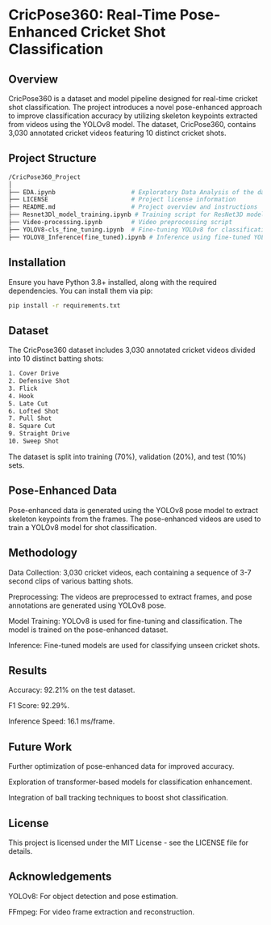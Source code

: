 # CricPose360: Real-Time Pose-Enhanced Cricket Shot Classification

## Overview

CricPose360 is a dataset and model pipeline designed for real-time cricket shot classification. The project introduces a novel pose-enhanced approach to improve classification accuracy by utilizing skeleton keypoints extracted from videos using the YOLOv8 model. The dataset, CricPose360, contains 3,030 annotated cricket videos featuring 10 distinct cricket shots.

## Project Structure

```bash
/CricPose360_Project
│
├── EDA.ipynb                     # Exploratory Data Analysis of the dataset
├── LICENSE                       # Project license information
├── README.md                     # Project overview and instructions
├── Resnet3Dl_model_training.ipynb # Training script for ResNet3D model
├── Video-processing.ipynb        # Video preprocessing script
├── YOLOV8-cls_fine_tuning.ipynb  # Fine-tuning YOLOv8 for classification
├── YOLOV8_Inference(fine_tuned).ipynb # Inference using fine-tuned YOLOv8 model
```

## Installation

Ensure you have Python 3.8+ installed, along with the required dependencies. You can install them via pip:

```bash
pip install -r requirements.txt
``` 

## Dataset

The CricPose360 dataset includes 3,030 annotated cricket videos divided into 10 distinct batting shots:

``` bash
1. Cover Drive
2. Defensive Shot
3. Flick
4. Hook
5. Late Cut
6. Lofted Shot
7. Pull Shot
8. Square Cut
9. Straight Drive
10. Sweep Shot
```

The dataset is split into training (70%), validation (20%), and test (10%) sets.

## Pose-Enhanced Data

Pose-enhanced data is generated using the YOLOv8 pose model to extract skeleton keypoints from the frames. The pose-enhanced videos are used to train a YOLOv8 model for shot classification.

## Methodology

Data Collection: 3,030 cricket videos, each containing a sequence of 3-7 second clips of various batting shots.

Preprocessing: The videos are preprocessed to extract frames, and pose annotations are generated using YOLOv8 pose.

Model Training: YOLOv8 is used for fine-tuning and classification. The model is trained on the pose-enhanced dataset.

Inference: Fine-tuned models are used for classifying unseen cricket shots.

## Results

Accuracy: 92.21% on the test dataset.

F1 Score: 92.29%.

Inference Speed: 16.1 ms/frame.

## Future Work

Further optimization of pose-enhanced data for improved accuracy.

Exploration of transformer-based models for classification enhancement.

Integration of ball tracking techniques to boost shot classification.

## License

This project is licensed under the MIT License - see the LICENSE file for details.

## Acknowledgements

YOLOv8: For object detection and pose estimation.

FFmpeg: For video frame extraction and reconstruction.

